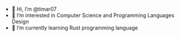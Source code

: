 - 👋 Hi, I’m @timar07
- 👀 I’m interested in Computer Science and Programming Languages Design
- 🌱 I’m currently learning Rust programming language

<!---
timar07/timar07 is a ✨ special ✨ repository because its `README.md` (this file) appears on your GitHub profile.
You can click the Preview link to take a look at your changes.
--->
